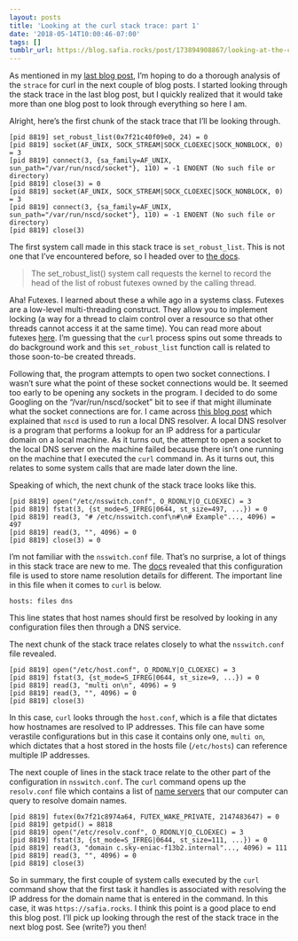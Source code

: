 ```yaml
---
layout: posts
title: 'Looking at the curl stack trace: part 1'
date: '2018-05-14T10:00:46-07:00'
tags: []
tumblr_url: https://blog.safia.rocks/post/173894908867/looking-at-the-curl-stack-trace-part-1
---
```

As mentioned in my [last blog post](https://blog.safia.rocks/2018-05-11-looking-at-how-curl-works-through-stack-traces/), I’m hoping to do a thorough analysis of the `strace` for curl in the next couple of blog posts. I started looking through the stack trace in the last blog post, but I quickly realized that it would take more than one blog post to look through everything so here I am.

Alright, here’s the first chunk of the stack trace that I’ll be looking through.

    [pid 8819] set_robust_list(0x7f21c40f09e0, 24) = 0
    [pid 8819] socket(AF_UNIX, SOCK_STREAM|SOCK_CLOEXEC|SOCK_NONBLOCK, 0) = 3
    [pid 8819] connect(3, {sa_family=AF_UNIX, sun_path="/var/run/nscd/socket"}, 110) = -1 ENOENT (No such file or directory)
    [pid 8819] close(3) = 0
    [pid 8819] socket(AF_UNIX, SOCK_STREAM|SOCK_CLOEXEC|SOCK_NONBLOCK, 0) = 3
    [pid 8819] connect(3, {sa_family=AF_UNIX, sun_path="/var/run/nscd/socket"}, 110) = -1 ENOENT (No such file or directory)
    [pid 8819] close(3)    

The first system call made in this stack trace is `set_robust_list`. This is not one that I’ve encountered before, so I headed over to [the docs](https://linux.die.net/man/2/set_robust_list).

> The set\_robust\_list() system call requests the kernel to record the head of the list of robust futexes owned by the calling thread.

Aha! Futexes. I learned about these a while ago in a systems class. Futexes are a low-level multi-threading construct. They allow you to implement locking (a way for a thread to claim control over a resource so that other threads cannot access it at the same time). You can read more about futexes [here](https://opensourceforu.com/2013/12/things-know-futexes/). I’m guessing that the `curl` process spins out some threads to do background work and this `set_robust_list` function call is related to those soon-to-be created threads.

Following that, the program attempts to open two socket connections. I wasn’t sure what the point of these socket connections would be. It seemed too early to be opening any sockets in the program. I decided to do some Googling on the “/var/run/nscd/socket” bit to see if that might illuminate what the socket connections are for. I came across [this blog post](https://jameshfisher.com/2018/02/05/dont-use-nscd.html) which explained that `nscd` is used to run a local DNS resolver. A local DNS resolver is a program that performs a lookup for an IP address for a particular domain on a local machine. As it turns out, the attempt to open a socket to the local DNS server on the machine failed because there isn’t one running on the machine that I executed the `curl` command in. As it turns out, this relates to some system calls that are made later down the line.

Speaking of which, the next chunk of the stack trace looks like this.

    [pid 8819] open("/etc/nsswitch.conf", O_RDONLY|O_CLOEXEC) = 3
    [pid 8819] fstat(3, {st_mode=S_IFREG|0644, st_size=497, ...}) = 0
    [pid 8819] read(3, "# /etc/nsswitch.conf\n#\n# Example"..., 4096) = 497
    [pid 8819] read(3, "", 4096) = 0
    [pid 8819] close(3) = 0

I’m not familiar with the `nsswitch.conf` file. That’s no surprise, a lot of things in this stack trace are new to me. The [docs](http://man7.org/linux/man-pages/man5/nsswitch.conf.5.html) revealed that this configuration file is used to store name resolution details for different. The important line in this file when it comes to `curl` is below.

    hosts: files dns

This line states that host names should first be resolved by looking in any configuration files then through a DNS service.

The next chunk of the stack trace relates closely to what the `nsswitch.conf` file revealed.

    [pid 8819] open("/etc/host.conf", O_RDONLY|O_CLOEXEC) = 3
    [pid 8819] fstat(3, {st_mode=S_IFREG|0644, st_size=9, ...}) = 0
    [pid 8819] read(3, "multi on\n", 4096) = 9
    [pid 8819] read(3, "", 4096) = 0
    [pid 8819] close(3)   

In this case, `curl` looks through the `host.conf`, which is a file that dictates how hostnames are resolved to IP addresses. This file can have some verastile configurations but in this case it contains only one, `multi on`, which dictates that a host stored in the hosts file (`/etc/hosts`) can reference multiple IP addresses.

The next couple of lines in the stack trace relate to the other part of the configuration in `nsswitch.conf`. The `curl` command opens up the `resolv.conf` file which contains a list of [name servers](https://en.wikipedia.org/wiki/Name_server) that our computer can query to resolve domain names.

    [pid 8819] futex(0x7f21c8974a64, FUTEX_WAKE_PRIVATE, 2147483647) = 0
    [pid 8819] getpid() = 8818
    [pid 8819] open("/etc/resolv.conf", O_RDONLY|O_CLOEXEC) = 3
    [pid 8819] fstat(3, {st_mode=S_IFREG|0644, st_size=111, ...}) = 0
    [pid 8819] read(3, "domain c.sky-eniac-f13b2.internal"..., 4096) = 111
    [pid 8819] read(3, "", 4096) = 0
    [pid 8819] close(3)  

So in summary, the first couple of system calls executed by the `curl` command show that the first task it handles is associated with resolving the IP address for the domain name that is entered in the command. In this case, it was `https://safia.rocks`. I think this point is a good place to end this blog post. I’ll pick up looking through the rest of the stack trace in the next blog post. See (write?) you then!

